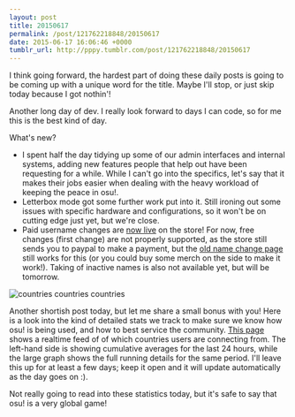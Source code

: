 ```yaml
---
layout: post
title: 20150617
permalink: /post/121762218848/20150617
date: 2015-06-17 16:06:46 +0000
tumblr_url: http://pppy.tumblr.com/post/121762218848/20150617
---
```

I think going forward, the hardest part of doing these daily posts is going to be coming up with a unique word for the title. Maybe I'll stop, or just skip today because I got nothin'!

Another long day of dev. I really look forward to days I can code, so for me this is the best kind of day.

What's new?

- I spent half the day tidying up some of our admin interfaces and internal systems, adding new features people that help out have been requesting for a while. While I can't go into the specifics, let's say that it makes their jobs easier when dealing with the heavy workload of keeping the peace in osu!.
- Letterbox mode got some further work put into it. Still ironing out some issues with specific hardware and configurations, so it won't be on cutting edge just yet, but we're close.
- Paid username changes are [now live](https://store.ppy.sh/store/product/32) on the store! For now, free changes (first change) are not properly supported, as the store still sends you to paypal to make a payment, but the [old name change page](http://osu.ppy.sh/p/profile-username) still works for this (or you could buy some merch on the side to make it work!). Taking of inactive names is also not available yet, but will be tomorrow.

![countries countries countries](http://puu.sh/ismUV/9f8b6fa2cb.png)

Another shortish post today, but let me share a small bonus with you! Here is a look into the kind of detailed stats we track to make sure we know how osu! is being used, and how to best service the community. [This page](https://p.datadoghq.com/sb/3797138b6f) shows a realtime feed of of which countries users are connecting from. The left-hand side is showing cumulative averages for the last 24 hours, while the large graph shows the full running details for the same period. I'll leave this up for at least a few days; keep it open and it will update automatically as the day goes on :).

Not really going to read into these statistics today, but it's safe to say that osu! is a very global game!